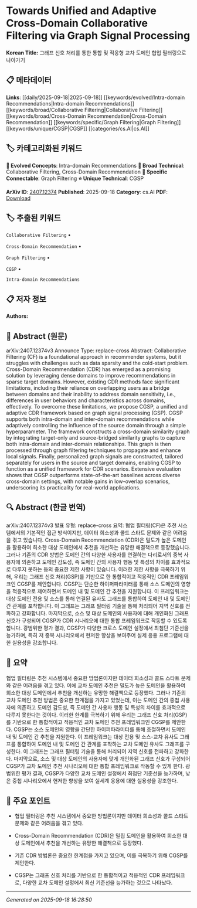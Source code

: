 
# Towards Unified and Adaptive Cross-Domain Collaborative Filtering via Graph Signal Processing

**Korean Title:** 그래프 신호 처리를 통한 통합 및 적응형 교차 도메인 협업 필터링으로 나아가기

## 📋 메타데이터

**Links**: [[daily/2025-09-18|2025-09-18]] [[keywords/evolved/Intra-domain Recommendations|Intra-domain Recommendations]] [[keywords/broad/Collaborative Filtering|Collaborative Filtering]] [[keywords/broad/Cross-Domain Recommendation|Cross-Domain Recommendation]] [[keywords/specific/Graph Filtering|Graph Filtering]] [[keywords/unique/CGSP|CGSP]] [[categories/cs.AI|cs.AI]]

## 🏷️ 카테고리화된 키워드
**🚀 Evolved Concepts**: Intra-domain Recommendations
**🔬 Broad Technical**: Collaborative Filtering, Cross-Domain Recommendation
**🔗 Specific Connectable**: Graph Filtering
**⭐ Unique Technical**: CGSP

**ArXiv ID**: [2407.12374](https://arxiv.org/abs/2407.12374)
**Published**: 2025-09-18
**Category**: cs.AI
**PDF**: [Download](https://arxiv.org/pdf/2407.12374.pdf)


## 🏷️ 추출된 키워드



`Collaborative Filtering` • 

`Cross-Domain Recommendation` • 

`Graph Filtering` • 

`CGSP` • 

`Intra-domain Recommendations`



## 📋 저자 정보

**Authors:** 

## 📄 Abstract (원문)

arXiv:2407.12374v3 Announce Type: replace-cross 
Abstract: Collaborative Filtering (CF) is a foundational approach in recommender systems, but it struggles with challenges such as data sparsity and the cold-start problem. Cross-Domain Recommendation (CDR) has emerged as a promising solution by leveraging dense domains to improve recommendations in sparse target domains. However, existing CDR methods face significant limitations, including their reliance on overlapping users as a bridge between domains and their inability to address domain sensitivity, i.e., differences in user behaviors and characteristics across domains, effectively. To overcome these limitations, we propose CGSP, a unified and adaptive CDR framework based on graph signal processing (GSP). CGSP supports both intra-domain and inter-domain recommendations while adaptively controlling the influence of the source domain through a simple hyperparameter. The framework constructs a cross-domain similarity graph by integrating target-only and source-bridged similarity graphs to capture both intra-domain and inter-domain relationships. This graph is then processed through graph filtering techniques to propagate and enhance local signals. Finally, personalized graph signals are constructed, tailored separately for users in the source and target domains, enabling CGSP to function as a unified framework for CDR scenarios. Extensive evaluation shows that CGSP outperforms state-of-the-art baselines across diverse cross-domain settings, with notable gains in low-overlap scenarios, underscoring its practicality for real-world applications.

## 🔍 Abstract (한글 번역)

arXiv:2407.12374v3 발표 유형: replace-cross
요약: 협업 필터링(CF)은 추천 시스템에서의 기본적인 접근 방식이지만, 데이터 희소성과 콜드 스타트 문제와 같은 어려움을 겪고 있습니다. Cross-Domain Recommendation (CDR)은 밀도가 높은 도메인을 활용하여 희소한 대상 도메인에서 추천을 개선하는 유망한 해결책으로 등장했습니다. 그러나 기존의 CDR 방법은 도메인 간의 다양한 사용자를 연결하는 다리로서의 중복 사용자에 의존하고 도메인 감도성, 즉 도메인 간의 사용자 행동 및 특성의 차이를 효과적으로 다루지 못하는 등의 중요한 제한 사항이 있습니다. 이러한 제한 사항을 극복하기 위해, 우리는 그래프 신호 처리(GSP)를 기반으로 한 통합적이고 적응적인 CDR 프레임워크인 CGSP를 제안합니다. CGSP는 단순한 하이퍼파라미터를 통해 소스 도메인의 영향을 적응적으로 제어하면서 도메인 내 및 도메인 간 추천을 지원합니다. 이 프레임워크는 대상 도메인 전용 및 소스를 통해 연결된 유사도 그래프를 통합하여 도메인 내 및 도메인 간 관계를 포착합니다. 이 그래프는 그래프 필터링 기술을 통해 처리되어 지역 신호를 전파하고 강화합니다. 마지막으로, 소스 및 대상 도메인의 사용자에 대해 개인화된 그래프 신호가 구성되어 CGSP가 CDR 시나리오에 대한 통합 프레임워크로 작동할 수 있도록 합니다. 광범위한 평가 결과, CGSP가 다양한 크로스 도메인 설정에서 최첨단 기준선을 능가하며, 특히 저 중복 시나리오에서 현저한 향상을 보여주어 실제 응용 프로그램에 대한 실용성을 강조합니다.

## 📝 요약

협업 필터링은 추천 시스템에서 중요한 방법론이지만 데이터 희소성과 콜드 스타트 문제와 같은 어려움을 겪고 있다. 이에 교차 도메인 추천은 밀도가 높은 도메인을 활용하여 희소한 대상 도메인에서 추천을 개선하는 유망한 해결책으로 등장했다. 그러나 기존의 교차 도메인 추천 방법은 중요한 한계점을 가지고 있었는데, 이는 도메인 간의 중첩 사용자에 의존하고 도메인 감도성, 즉 도메인 간 사용자 행동 및 특성의 차이를 효과적으로 다루지 못한다는 것이다. 이러한 한계를 극복하기 위해 우리는 그래프 신호 처리(GSP)를 기반으로 한 통합적이고 적응적인 교차 도메인 추천 프레임워크인 CGSP를 제안한다. CGSP는 소스 도메인의 영향을 간단한 하이퍼파라미터를 통해 조절하면서 도메인 내 및 도메인 간 추천을 지원한다. 이 프레임워크는 대상 전용 및 소스-교차 유사도 그래프를 통합하여 도메인 내 및 도메인 간 관계를 포착하는 교차 도메인 유사도 그래프를 구성한다. 이 그래프는 그래프 필터링 기술을 통해 처리되어 지역 신호를 전파하고 강화한다. 마지막으로, 소스 및 대상 도메인의 사용자에 맞게 개인화된 그래프 신호가 구성되어 CGSP가 교차 도메인 추천 시나리오에 대한 통합 프레임워크로 작동할 수 있게 한다. 광범위한 평가 결과, CGSP가 다양한 교차 도메인 설정에서 최첨단 기준선을 능가하며, 낮은 중첩 시나리오에서 현저한 향상을 보여 실세계 응용에 대한 실용성을 강조한다.

## 🎯 주요 포인트


- 협업 필터링은 추천 시스템에서 중요한 방법론이지만 데이터 희소성과 콜드 스타트 문제와 같은 어려움을 겪고 있다.

- Cross-Domain Recommendation (CDR)은 밀집 도메인을 활용하여 희소한 대상 도메인에서 추천을 개선하는 유망한 해결책으로 등장했다.

- 기존 CDR 방법론은 중요한 한계점을 가지고 있으며, 이를 극복하기 위해 CGSP를 제안한다.

- CGSP는 그래프 신호 처리를 기반으로 한 통합적이고 적응적인 CDR 프레임워크로, 다양한 교차 도메인 설정에서 최신 기준선을 능가하는 것으로 나타났다.


---

*Generated on 2025-09-18 16:28:50*